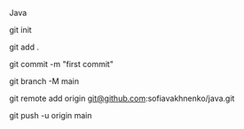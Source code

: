 Java

git init

git add .

git commit -m "first commit"

git branch -M main

git remote add origin git@github.com:sofiavakhnenko/java.git

git push -u origin main
